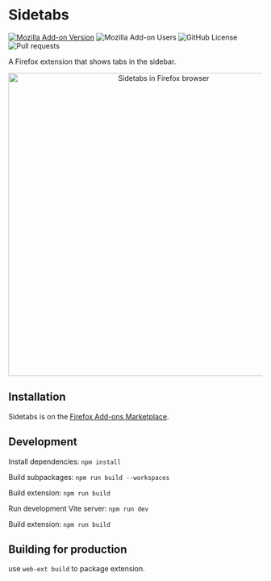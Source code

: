# Sidetabs

[![Mozilla Add-on Version](https://img.shields.io/amo/v/sidetabs?link=https%3A%2F%2Faddons.mozilla.org%2Fen-US%2Ffirefox%2Faddon%2Fsidetabs%2F)][FirefoxAddonsMarketplace]
![Mozilla Add-on Users](https://img.shields.io/amo/users/sidetabs?link=https%3A%2F%2Faddons.mozilla.org%2Fen-US%2Ffirefox%2Faddon%2Fsidetabs%2F)
![GitHub License](https://img.shields.io/github/license/jeb5/sidetabs)
![Pull requests](https://img.shields.io/badge/pull_requests-welcome-green)

<span>A Firefox extension that shows tabs in the sidebar.</span>

<p align="center">
<img width="600" alt="Sidetabs in Firefox browser" src="https://github.com/jeb5/Sidetabs/assets/26765018/c7f35f2e-dd26-41cf-8a6a-63a9b3ea912e">
</p>

## Installation

Sidetabs is on the [Firefox Add-ons Marketplace][FirefoxAddonsMarketplace].

## Development

Install dependencies: `npm install`

Build subpackages: `npm run build --workspaces`

Build extension: `npm run build`

Run development Vite server: `npm run dev`

Build extension: `npm run build`

## Building for production

use `web-ext build` to package extension.

[FirefoxAddonsMarketplace]: https://addons.mozilla.org/en-US/firefox/addon/sidetabs/
